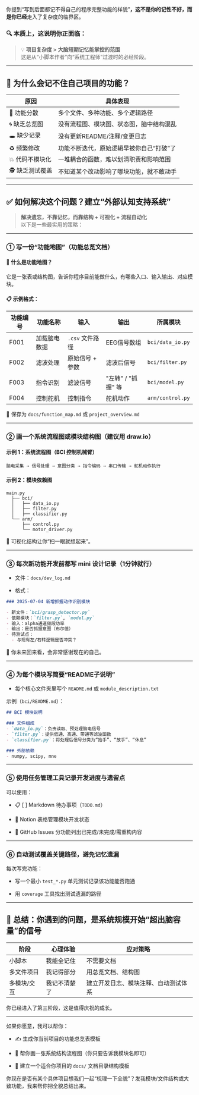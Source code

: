 
你提到“写到后面都记不得自己的程序完整功能的样貌”**，这不是你的记性不好，而是你已经**走入了复杂度的临界区。

### 🔍 本质上，这说明你正面临：

> 💡 **项目复杂度 > 大脑短期记忆能掌控的范围**  
> 这是从“小脚本作者”向“系统工程师”过渡时的必经阶段。

---

## 🧠 为什么会记不住自己项目的功能？

| 原因         | 具体表现                  |
| ---------- | --------------------- |
| 🧩 功能分散    | 多个文件、多种功能、多个逻辑路径      |
| 🌀 缺乏总览图   | 没有流程图、模块图、状态图，脑中结构混乱  |
| 🕳️ 缺少记录   | 没有更新README/注释/变更日志    |
| ♻️ 频繁修改    | 功能不断迭代，原始逻辑早被你自己“打破”了 |
| 💥 代码不模块化  | 一堆耦合的函数，难以划清职责和影响范围   |
| 🕵️ 缺乏测试覆盖 | 不知道某个改动影响了哪块功能，就不敢动手  |

---

## ✅ 如何解决这个问题？建立“外部认知支持系统”

> **解决遗忘，不靠记忆，而靠结构 + 可视化 + 流程自动化**  
> 以下是一些最实用的策略：

---

### ① 写一份“功能地图”（功能总览文档）

#### 🧭 什么是功能地图？

它是一张表或结构图，告诉你程序目前能做什么，有哪些入口、输入输出、对应模块。

#### 📋 示例格式：

|功能编号|功能名称|输入|输出|所属模块|
|---|---|---|---|---|
|F001|加载脑电数据|`.csv` 文件路径|EEG信号数组|`bci/data_io.py`|
|F002|滤波处理|原始信号 + 参数|滤波后信号|`bci/filter.py`|
|F003|指令识别|滤波信号|"左转" / "抓握" 等|`bci/model.py`|
|F004|控制舵机|控制指令|舵机动作|`arm/control.py`|

📌 保存为 `docs/function_map.md` 或 `project_overview.md`

---

### ② 画一个系统流程图或模块结构图（建议用 draw.io）

#### 示例 1：系统流程图（BCI 控制机械臂）

```
脑电采集 → 信号处理 → 意图分类 → 指令编码 → 串口传输 → 舵机动作执行
```

#### 示例 2：模块依赖图

```
main.py
  ├── bci/
  │   ├── data_io.py
  │   ├── filter.py
  │   ├── classifier.py
  └── arm/
      ├── control.py
      └── motor_driver.py
```

📌 可视化结构让你“扫一眼就想起来”。

---

### ③ 每次新功能开发前都写 mini 设计记录（1分钟就行）

- 文件：`docs/dev_log.md`
    
- 格式：
    

```md
### 2025-07-04 新增抓握动作识别模块

- 新文件：`bci/grasp_detector.py`
- 依赖模块：`filter.py`, `model.py`
- 输入：alpha通道频段功率
- 输出：是否抓握意图（布尔值）
- 待测试点：
  - 与现有左/右转逻辑是否冲突？
```

📌 你未来回来看，会非常感谢现在的自己。

---

### ④ 为每个模块写简要“README子说明”

- 每个核心文件夹里写个 `README.md` 或 `module_description.txt`
    

示例（`bci/README.md`）：

```md
## BCI 模块说明

### 文件组成
- `data_io.py`：负责读取、预处理脑电信号
- `filter.py`：提供低通、高通、带通等滤波函数
- `classifier.py`：将处理后信号分类为“抬手”、“放手”、“休息”

### 外部依赖
- numpy, scipy, mne
```

---

### ⑤ 使用任务管理工具记录开发进度与遗留点

可以使用：

- 📋 [ ] Markdown 待办事项（`TODO.md`）
    
- 🧱 Notion 表格管理模块开发状态
    
- 🧠 GitHub Issues 分功能列出已完成/未完成/需重构内容
    

---

### ⑥ 自动测试覆盖关键路径，避免记忆遗漏

每次写完功能：

- 写一个最小 `test_*.py` 单元测试记录该功能能否跑通
    
- 用 `coverage` 工具找出测试遗漏的路径
    

---

## 🧠 总结：你遇到的问题，是系统规模开始“超出脑容量”的信号

|阶段|心理体验|应对策略|
|---|---|---|
|小脚本|我能全记住|不需要文档|
|多文件项目|我记得部分|用总览文档、结构图|
|多模块/交互|我记不清楚了|建立开发日志、模块注释、自动测试体系|

你已经进入了第三阶段，这是值得庆祝的成长。

---

如果你愿意，我可以帮你：

- ✍️ 生成你当前项目的功能总览表模板
    
- 📌 帮你画一张系统结构流程图（你只要告诉我模块名即可）
    
- 📂 建立一个适合你项目的 `docs/` 文档目录结构模板
    

你现在是否有某个具体项目想我们一起“梳理一下全貌”？发我模块/文件结构或大致功能，我来帮你把全貌总结出来。